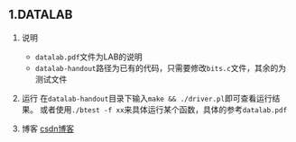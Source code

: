 ## 1.DATALAB

1.	说明
	*	`datalab.pdf`文件为LAB的说明
	*	`datalab-handout`路径为已有的代码，只需要修改`bits.c`文件，其余的为测试文件

2.	运行
	在`datalab-handout`目录下输入`make && ./driver.pl`即可查看运行结果。
	或者使用`./btest -f xx`来具体运行某个函数，具体的参考`datalab.pdf`

3.	博客
[csdn博客](http://blog.csdn.net/lszy24/article/details/78800946)